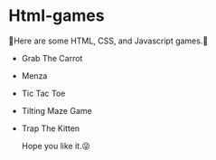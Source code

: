 # Html-games

🤩Here are some HTML, CSS, and Javascript games.🤩

- Grab The Carrot
- Menza
- Tic Tac Toe
- Tilting Maze Game
- Trap The Kitten
  
  
  Hope you like it.😜

